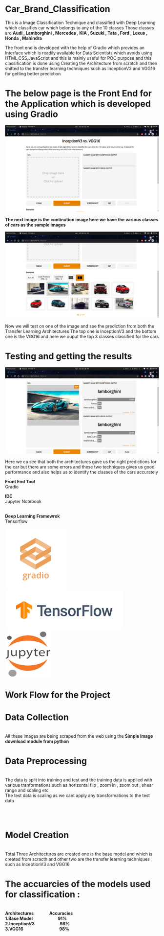 # Car_Brand_Classification
This is a Image Classification Technique and classified with Deep Learning which classifies car which belongs to any of the 10 classes
Those classes are <b>Audi , Lamborghini , Mercedes , KIA , Suzuki , Tata , Ford , Lexus , Honda , Mahindra</b>

The front end is developed with the help of Gradio which provides an Interface which is readily available for Data Scientists which avoids using HTML,CSS,JavaScript and this is mainly useful for POC purpose and this classification is done using Creating the Architecture from scratch and then shifted to the transfer learning techniques such as InceptionV3 and VGG16 for getting better prediction

<h1>The below page is the Front End for the Application which is developed using Gradio</h1>

<img src = "fend.png">

<b>The next image is the continution image here we have the various classes of cars as the sample images</b>

<img src = "fe1.png">


Now we will test on one of the image and see the prediction from both the Transfer Learning Architectures
The top one is InceptionV3 and the bottom one is the VGG16 and here we ouput the top 3 classes classified for the cars
<br>
<h1>Testing and getting the results</h1>
<img src="lamb1.png">


Here we ca see that both the architectures gave us the right predictions for the car but there are some errors and these two techniques gives us good performance and also helps us to identify the classes of the cars accurately

<b>Front End Tool</b> <br>
Gradio <br>

<b>IDE</b><br>
Jupyter Notebook

<br>
<b>Deep Learning Framewrok</b><br>
 Tensorflow
 

<img src= "gradio.png">  &nbsp;&nbsp;&nbsp;&nbsp;    <img src="tf.png">    &nbsp;&nbsp;&nbsp;&nbsp;   <img src="jupyter.png" height=150 width= 150>

<h1>Work Flow for the Project</h1>

<h1>Data Collection</h1><br>
All these images are being scraped from the web using the <b>Simple Image download module from python</b>

<h1>Data Preprocessing</h1><br> 
The data is split into training and test and the training data is applied with various tranformations such as horizontal flip , zoom in , zoom out , shear range and scaling etc
<br>
The test data is scaling as we cant apply any transformations to the test data

<br><br>

<h1>Model Creation</h1> <br>
Total Three Architectures are created one is the base model and which is created from scracth and other two are the transfer learning techniques such as InceptionV3 and VGG16<br>
<h1>The accuarcies of the models used for classification :</h1> <br>
<b>Architectures</b>&nbsp;&nbsp;&nbsp;&nbsp;&nbsp;&nbsp;&nbsp;&nbsp;&nbsp;&nbsp;&nbsp;&nbsp;      <b>Accuracies</b><br>
<b>1.Base Model</b>&nbsp;&nbsp;&nbsp;&nbsp;&nbsp;&nbsp;&nbsp;&nbsp;&nbsp;&nbsp;&nbsp;&nbsp;&nbsp;&nbsp;&nbsp;&nbsp;&nbsp;&nbsp;&nbsp;&nbsp;          <b>91%</b>  <br>
<b>2.InceptionV3</b>&nbsp;&nbsp;&nbsp;&nbsp;&nbsp;&nbsp;&nbsp;&nbsp;&nbsp;&nbsp;&nbsp;&nbsp;&nbsp;&nbsp;&nbsp;&nbsp;&nbsp;&nbsp;&nbsp;&nbsp;      <b>98%</b> <br>
<b>3.VGG16</b>&nbsp;&nbsp;&nbsp;&nbsp;&nbsp;&nbsp;&nbsp;&nbsp;&nbsp;&nbsp;&nbsp;&nbsp;&nbsp;&nbsp;&nbsp;&nbsp;&nbsp;&nbsp;&nbsp;&nbsp;&nbsp;&nbsp;&nbsp;&nbsp;&nbsp;&nbsp;&nbsp;&nbsp;&nbsp;    <b>98%</b>


